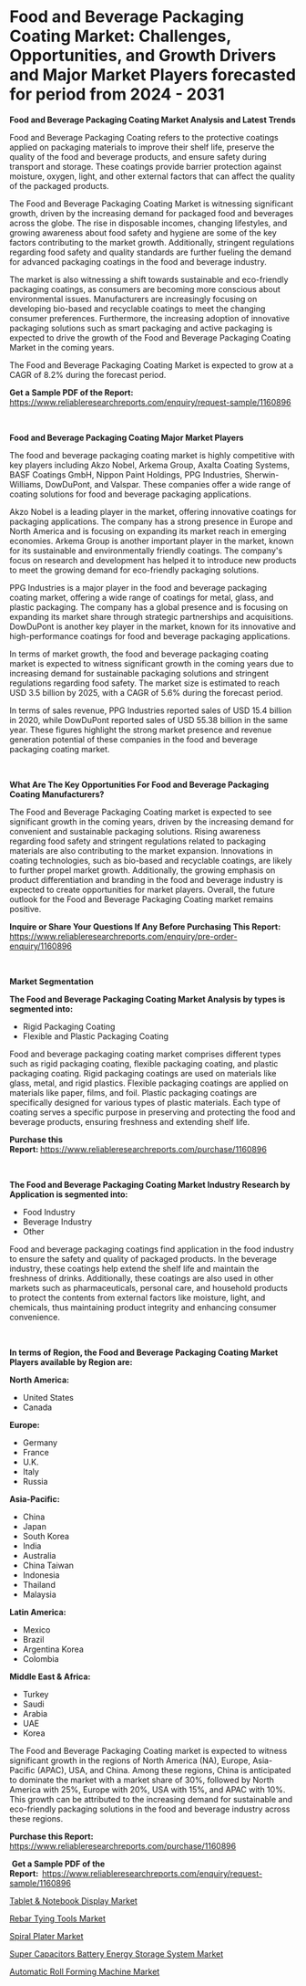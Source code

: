 <p><h1>Food and Beverage Packaging Coating Market: Challenges, Opportunities, and Growth Drivers and Major Market Players forecasted for period from 2024 - 2031</h1></p><p><strong>Food and Beverage Packaging Coating Market Analysis and Latest Trends</strong></p>
<p><p>Food and Beverage Packaging Coating refers to the protective coatings applied on packaging materials to improve their shelf life, preserve the quality of the food and beverage products, and ensure safety during transport and storage. These coatings provide barrier protection against moisture, oxygen, light, and other external factors that can affect the quality of the packaged products.</p><p>The Food and Beverage Packaging Coating Market is witnessing significant growth, driven by the increasing demand for packaged food and beverages across the globe. The rise in disposable incomes, changing lifestyles, and growing awareness about food safety and hygiene are some of the key factors contributing to the market growth. Additionally, stringent regulations regarding food safety and quality standards are further fueling the demand for advanced packaging coatings in the food and beverage industry.</p><p>The market is also witnessing a shift towards sustainable and eco-friendly packaging coatings, as consumers are becoming more conscious about environmental issues. Manufacturers are increasingly focusing on developing bio-based and recyclable coatings to meet the changing consumer preferences. Furthermore, the increasing adoption of innovative packaging solutions such as smart packaging and active packaging is expected to drive the growth of the Food and Beverage Packaging Coating Market in the coming years.</p><p>The Food and Beverage Packaging Coating Market is expected to grow at a CAGR of 8.2% during the forecast period.</p></p>
<p><strong>Get a Sample PDF of the Report:&nbsp;</strong> <a href="https://www.reliableresearchreports.com/enquiry/request-sample/1160896">https://www.reliableresearchreports.com/enquiry/request-sample/1160896</a></p>
<p>&nbsp;</p>
<p><strong>Food and Beverage Packaging Coating Major Market Players</strong></p>
<p><p>The food and beverage packaging coating market is highly competitive with key players including Akzo Nobel, Arkema Group, Axalta Coating Systems, BASF Coatings GmbH, Nippon Paint Holdings, PPG Industries, Sherwin-Williams, DowDuPont, and Valspar. These companies offer a wide range of coating solutions for food and beverage packaging applications.</p><p>Akzo Nobel is a leading player in the market, offering innovative coatings for packaging applications. The company has a strong presence in Europe and North America and is focusing on expanding its market reach in emerging economies. Arkema Group is another important player in the market, known for its sustainable and environmentally friendly coatings. The company's focus on research and development has helped it to introduce new products to meet the growing demand for eco-friendly packaging solutions.</p><p>PPG Industries is a major player in the food and beverage packaging coating market, offering a wide range of coatings for metal, glass, and plastic packaging. The company has a global presence and is focusing on expanding its market share through strategic partnerships and acquisitions. DowDuPont is another key player in the market, known for its innovative and high-performance coatings for food and beverage packaging applications.</p><p>In terms of market growth, the food and beverage packaging coating market is expected to witness significant growth in the coming years due to increasing demand for sustainable packaging solutions and stringent regulations regarding food safety. The market size is estimated to reach USD 3.5 billion by 2025, with a CAGR of 5.6% during the forecast period.</p><p>In terms of sales revenue, PPG Industries reported sales of USD 15.4 billion in 2020, while DowDuPont reported sales of USD 55.38 billion in the same year. These figures highlight the strong market presence and revenue generation potential of these companies in the food and beverage packaging coating market.</p></p>
<p>&nbsp;</p>
<p><strong>What Are The Key Opportunities For Food and Beverage Packaging Coating Manufacturers?</strong></p>
<p><p>The Food and Beverage Packaging Coating market is expected to see significant growth in the coming years, driven by the increasing demand for convenient and sustainable packaging solutions. Rising awareness regarding food safety and stringent regulations related to packaging materials are also contributing to the market expansion. Innovations in coating technologies, such as bio-based and recyclable coatings, are likely to further propel market growth. Additionally, the growing emphasis on product differentiation and branding in the food and beverage industry is expected to create opportunities for market players. Overall, the future outlook for the Food and Beverage Packaging Coating market remains positive.</p></p>
<p><strong>Inquire or Share Your Questions If Any Before Purchasing This Report:</strong> <a href="https://www.reliableresearchreports.com/enquiry/pre-order-enquiry/1160896">https://www.reliableresearchreports.com/enquiry/pre-order-enquiry/1160896</a></p>
<p>&nbsp;</p>
<p><strong>Market Segmentation</strong></p>
<p><strong>The Food and Beverage Packaging Coating Market Analysis by types is segmented into:</strong></p>
<p><ul><li>Rigid Packaging Coating</li><li>Flexible and Plastic Packaging Coating</li></ul></p>
<p><p>Food and beverage packaging coating market comprises different types such as rigid packaging coating, flexible packaging coating, and plastic packaging coating. Rigid packaging coatings are used on materials like glass, metal, and rigid plastics. Flexible packaging coatings are applied on materials like paper, films, and foil. Plastic packaging coatings are specifically designed for various types of plastic materials. Each type of coating serves a specific purpose in preserving and protecting the food and beverage products, ensuring freshness and extending shelf life.</p></p>
<p><strong>Purchase this Report:&nbsp;</strong><a href="https://www.reliableresearchreports.com/purchase/1160896">https://www.reliableresearchreports.com/purchase/1160896</a></p>
<p>&nbsp;</p>
<p><strong>The Food and Beverage Packaging Coating Market Industry Research by Application is segmented into:</strong></p>
<p><ul><li>Food Industry</li><li>Beverage Industry</li><li>Other</li></ul></p>
<p><p>Food and beverage packaging coatings find application in the food industry to ensure the safety and quality of packaged products. In the beverage industry, these coatings help extend the shelf life and maintain the freshness of drinks. Additionally, these coatings are also used in other markets such as pharmaceuticals, personal care, and household products to protect the contents from external factors like moisture, light, and chemicals, thus maintaining product integrity and enhancing consumer convenience.</p></p>
<p>&nbsp;</p>
<p><strong>In terms of Region, the Food and Beverage Packaging Coating Market Players available by Region are:</strong></p>
<p>
    <p> <strong> North America: </strong>
        <ul>
            <li>United States</li>
            <li>Canada</li>
        </ul>
        </p> 
    <p> <strong> Europe: </strong>
        <ul>
            <li>Germany</li>
            <li>France</li>
            <li>U.K.</li>
            <li>Italy</li>
            <li>Russia</li>
        </ul>
        </p> 
    <p> <strong> Asia-Pacific: </strong>
        <ul>
            <li>China</li>
            <li>Japan</li>
            <li>South Korea</li>
            <li>India</li>
            <li>Australia</li>
            <li>China Taiwan</li>
            <li>Indonesia</li>
            <li>Thailand</li>
            <li>Malaysia</li>
        </ul>
        </p> 
    <p> <strong> Latin America: </strong>
        <ul>
            <li>Mexico</li>
            <li>Brazil</li>
            <li>Argentina Korea</li>
            <li>Colombia</li>
        </ul>
        </p> 
    <p> <strong> Middle East & Africa: </strong>
        <ul>
            <li>Turkey</li>
            <li>Saudi</li>
            <li>Arabia</li>
            <li>UAE</li>
            <li>Korea</li>
        </ul>
    </p>
    </p>
<p><p>The Food and Beverage Packaging Coating market is expected to witness significant growth in the regions of North America (NA), Europe, Asia-Pacific (APAC), USA, and China. Among these regions, China is anticipated to dominate the market with a market share of 30%, followed by North America with 25%, Europe with 20%, USA with 15%, and APAC with 10%. This growth can be attributed to the increasing demand for sustainable and eco-friendly packaging solutions in the food and beverage industry across these regions.</p></p>
<p><strong>Purchase this Report: </strong><a href="https://www.reliableresearchreports.com/purchase/1160896">https://www.reliableresearchreports.com/purchase/1160896</a></p>
<p>&nbsp;<strong>Get a Sample PDF of the Report:&nbsp;&nbsp;</strong><a href="https://www.reliableresearchreports.com/enquiry/request-sample/1160896">https://www.reliableresearchreports.com/enquiry/request-sample/1160896</a></p>
<p><strong></strong></p>
<p><p><a href="https://github.com/mancsybtousav/Market-Research-Report-List-1/blob/main/tablet-notebook-display-market.md">Tablet & Notebook Display Market</a></p><p><a href="https://medium.com/@marieramos20/rebar-tying-tools-market-trends-forecast-and-competitive-analysis-to-2031-0a37b092f001">Rebar Tying Tools Market</a></p><p><a href="https://medium.com/@elvirabogdani08/spiral-plater-market-exploring-market-share-market-trends-and-future-growth-bb579e7d37eb">Spiral Plater Market</a></p><p><a href="https://github.com/josesg55/Market-Research-Report-List-1/blob/main/super-capacitors-battery-energy-storage-system-market.md">Super Capacitors Battery Energy Storage System Market</a></p><p><a href="https://medium.com/@scottford2001/analyzing-automatic-roll-forming-machine-market-global-industry-perspective-and-forecast-2024-to-3b605ea30aa6">Automatic Roll Forming Machine Market</a></p></p>